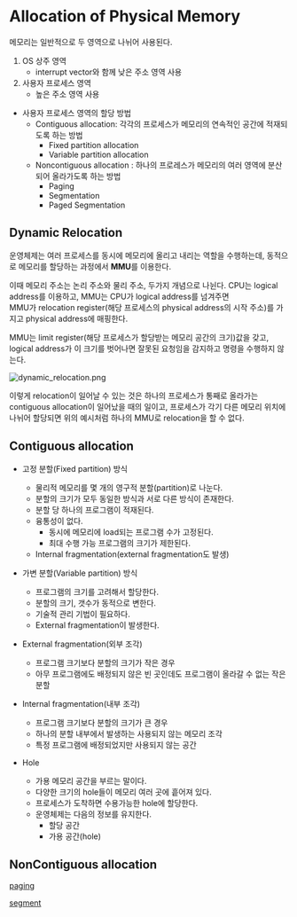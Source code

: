 # Allocation of Physical Memory

메모리는 일반적으로 두 영역으로 나뉘어 사용된다.

1. OS 상주 영역
   - interrupt vector와 함께 낮은 주소 영역 사용
2. 사용자 프로세스 영역
   - 높은 주소 영역 사용

- 사용자 프로세스 영역의 할당 방법
  - Contiguous allocation: 각각의 프로세스가 메모리의 연속적인 공간에 적재되도록 하는 방법   
    - Fixed partition allocation
    - Variable partition allocation
  - Noncontiguous allocation : 하나의 프로레스가 메모리의 여러 영역에 분산되어 올라가도록 하는 방법
    - Paging
    - Segmentation
    - Paged Segmentation

## Dynamic Relocation

운영체제는 여러 프로세스를 동시에 메모리에 올리고 내리는 역할을 수행하는데, 동적으로 메모리를 할당하는 과정에서 **MMU**를 이용한다.

이때 메모리 주소는 논리 주소와 물리 주소, 두가지 개념으로 나뉜다. CPU는 logical address를 이용하고, MMU는 CPU가 logical address를 넘겨주면   
MMU가 relocation register(해당 프로세스의 physical address의 시작 주소)를 가지고 physical address에 매핑한다. 

MMU는 limit register(해당 프로세스가 할당받는 메모리 공간의 크기)값을 갖고, logical address가 이 크기를 벗어나면 잘못된 요청임을 감지하고 명령을 수행하지 않는다.

![dynamic_relocation.png](https://github.com/jewoodev/blog_img/blob/main/operating-system/allocation_of_physical_memory/dynamic_relocation.png?raw=true)

이렇게 relocation이 일어날 수 있는 것은 하나의 프로세스가 통째로 올라가는 contiguous allocation이 일어났을 때의 일이고, 프로세스가 각기 다른 메모리 위치에 나뉘어 할당되면 위의 예시처럼 하나의 MMU로 relocation을 할 수 없다. 

## Contiguous allocation

- 고정 분할(Fixed partition) 방식
  - 물리적 메모리를 몇 개의 영구적 분할(partition)로 나눈다.
  - 분할의 크기가 모두 동일한 방식과 서로 다른 방식이 존재한다.
  - 분할 당 하나의 프로그램이 적재된다.
  - 융통성이 없다.
    - 동시에 메모리에 load되는 프로그램 수가 고정된다.
    - 최대 수행 가능 프로그램의 크기가 제한된다.
  - Internal fragmentation(external fragmentation도 발생)

  
- 가변 분할(Variable partition) 방식
  - 프로그램의 크기를 고려해서 할당한다.
  - 분할의 크기, 갯수가 동적으로 변한다.
  - 기술적 관리 기법이 필요하다.
  - External fragmentation이 발생한다.


- External fragmentation(외부 조각)
  - 프로그램 크기보다 분할의 크기가 작은 경우
  - 아무 프로그램에도 배정되지 않은 빈 곳인데도 프로그램이 올라갈 수 없는 작은 분할
- Internal fragmentation(내부 조각)
  - 프로그램 크기보다 분할의 크기가 큰 경우
  - 하나의 분할 내부에서 발생하는 사용되지 않는 메모리 조각
  - 특정 프로그램에 배정되었지만 사용되지 않는 공간

- Hole
  - 가용 메모리 공간을 부르는 말이다.
  - 다양한 크기의 hole들이 메모리 여러 곳에 흩어져 있다.
  - 프로세스가 도착하면 수용가능한 hole에 할당한다.
  - 운영체제는 다음의 정보를 유지한다.
    - 할당 공간
    - 가용 공간(hole)

## NonContiguous allocation

[paging](../../../Users/admin/Downloads/note/operating-system/paging.md)

[segment](../../../Users/admin/Downloads/note/operating-system/segmentation.md)

